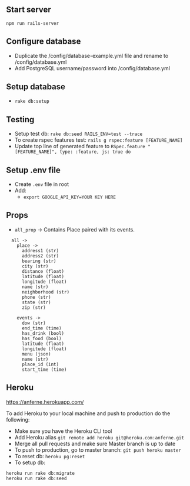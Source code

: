 ## Start server

```
npm run rails-server
```

## Configure database

- Duplicate the /config/database-example.yml file and rename to /config/database.yml
- Add PostgreSQL username/password into /config/database.yml

## Setup database

* `rake db:setup`

## Testing
* Setup test db: `rake db:seed RAILS_ENV=test --trace`
* To create rspec features test: `rails g rspec:feature [FEATURE_NAME]`
* Update top line of generated feature to `RSpec.feature "[FEATURE_NAME]",
  type: :feature, js: true do` 

## Setup .env file

* Create `.env` file in root
* Add:
  - `export GOOGLE_API_KEY=YOUR KEY HERE`

## Props

* `all_prop` -> Contains Place paired with its events.
``` 
  all ->
    place -> 
      address1 (str)
      address2 (str)
      bearing (str)
      city (str)
      distance (float)
      latitude (float)
      longitude (float)
      name (str)
      neighborhood (str)
      phone (str)
      state (str)
      zip (str)

    events ->
      dow (str)
      end_time (time)
      has_drink (bool)
      has_food (bool)
      latitude (float)
      longitude (float)
      menu (json)
      name (str)
      place_id (int)
      start_time (time)
```

## Heroku

https://anferne.herokuapp.com/

To add Heroku to your local machine and push to production do the following:
* Make sure you have the Heroku CLI tool
* Add Heroku alias `git remote add heroku git@heroku.com:anferne.git`
* Merge all pull requests and make sure Master branch is up to date
* To push to production, go to master branch: `git push heroku master`
* To reset db: `heroku pg:reset`
* To setup db:
```
heroku run rake db:migrate
heroku run rake db:seed
```


